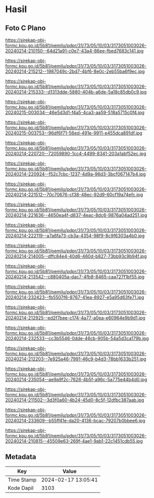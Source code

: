 # Hasil

## Foto C Plano

https://sirekap-obj-formc.kpu.go.id/5b81/pemilu/pdpr/31/73/05/10/03/3173051003026-20240214-210150--64d21a91-c0e7-43a4-86ee-fbed7683c141.jpg

https://sirekap-obj-formc.kpu.go.id/5b81/pemilu/pdpr/31/73/05/10/03/3173051003026-20240214-215212--1987049c-2bd7-4bf6-8e0c-2eb55ba6f9ec.jpg

https://sirekap-obj-formc.kpu.go.id/5b81/pemilu/pdpr/31/73/05/10/03/3173051003026-20240214-215333--d1313dde-5880-404b-a6de-5a18c85db0c9.jpg

https://sirekap-obj-formc.kpu.go.id/5b81/pemilu/pdpr/31/73/05/10/03/3173051003026-20240215-003034--46e5d3d1-f4a5-4ca3-aa59-518a5715c0f4.jpg

https://sirekap-obj-formc.kpu.go.id/5b81/pemilu/pdpr/31/73/05/10/03/3173051003026-20240215-003753--96df6f71-56ed-491e-9911-e455dca891df.jpg

https://sirekap-obj-formc.kpu.go.id/5b81/pemilu/pdpr/31/73/05/10/03/3173051003026-20240214-220720--72059890-1cc4-4499-8341-203a1abf52ec.jpg

https://sirekap-obj-formc.kpu.go.id/5b81/pemilu/pdpr/31/73/05/10/03/3173051003026-20240214-220924--f52c7cbc-1237-4d9a-96d3-3bcf067147b4.jpg

https://sirekap-obj-formc.kpu.go.id/5b81/pemilu/pdpr/31/73/05/10/03/3173051003026-20240214-221512--70c70676-cf38-48ec-92d9-60cf19a74efc.jpg

https://sirekap-obj-formc.kpu.go.id/5b81/pemilu/pdpr/31/73/05/10/03/3173051003026-20240214-221636--4650ea4f-d837-4eac-8dc6-9876a04ad251.jpg

https://sirekap-obj-formc.kpu.go.id/5b81/pemilu/pdpr/31/73/05/10/03/3173051003026-20240214-222119--a7a6fa73-cb3a-4354-98f9-8c9f6303a4b0.jpg

https://sirekap-obj-formc.kpu.go.id/5b81/pemilu/pdpr/31/73/05/10/03/3173051003026-20240214-214005--dffc84e4-40d6-460d-b827-73bb93c9b94f.jpg

https://sirekap-obj-formc.kpu.go.id/5b81/pemilu/pdpr/31/73/05/10/03/3173051003026-20240214-213542--c880405a-dac7-4fb8-8465-caa727f1bf55.jpg

https://sirekap-obj-formc.kpu.go.id/5b81/pemilu/pdpr/31/73/05/10/03/3173051003026-20240214-232423--fb5507f6-8767-41ea-8927-e5a95d63fe71.jpg

https://sirekap-obj-formc.kpu.go.id/5b81/pemilu/pdpr/31/73/05/10/03/3173051003026-20240214-212925--ed2f7bee-c174-4a77-a0ea-e60964e9b9d1.jpg

https://sirekap-obj-formc.kpu.go.id/5b81/pemilu/pdpr/31/73/05/10/03/3173051003026-20240214-232533--cc3b5546-0dde-46cb-905b-54a5d3ca179b.jpg

https://sirekap-obj-formc.kpu.go.id/5b81/pemilu/pdpr/31/73/05/10/03/3173051003026-20240214-212203--7e925a46-7991-46c9-b4d3-78bb1633b251.jpg

https://sirekap-obj-formc.kpu.go.id/5b81/pemilu/pdpr/31/73/05/10/03/3173051003026-20240214-235054--ae9a9f2c-7626-4b5f-a96c-5a775e44b4d0.jpg

https://sirekap-obj-formc.kpu.go.id/5b81/pemilu/pdpr/31/73/05/10/03/3173051003026-20240214-211502--3d3f0a60-4b24-45d0-8c5f-12dfbc387aab.jpg

https://sirekap-obj-formc.kpu.go.id/5b81/pemilu/pdpr/31/73/05/10/03/3173051003026-20240214-233609--b55ff41e-da20-4136-bcac-79207b0bbee6.jpg

https://sirekap-obj-formc.kpu.go.id/5b81/pemilu/pdpr/31/73/05/10/03/3173051003026-20240214-210815--45509e63-269f-4ae1-9ab1-22c1451cdb55.jpg


## Metadata

| Key        | Value               |
| ---------- | ------------------- |
| Time Stamp | 2024-02-17 13:05:41 |
| Kode Dapil | 3103                |



